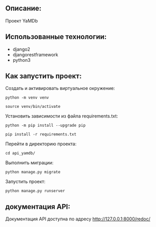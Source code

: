 ## Описание:
Проект YaMDb

## Использованные технологии:
- django2
- djangorestframework
- python3

## Как запустить проект:
Cоздать и активировать виртуальное окружение:

```
python -m venv venv

source venv/bin/activate
```

Установить зависимости из файла requirements.txt:

```
python -m pip install --upgrade pip

pip install -r requirements.txt
```

Перейти в директорию проекта:

```
cd api_yamdb/
```

Выполнить миграции:

```
python manage.py migrate
```

Запустить проект:

```
python manage.py runserver
```

## документация API:

Документация API доступна по адресу http://127.0.0.1:8000/redoc/